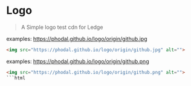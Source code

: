 # Logo

> A Simple logo test cdn for Ledge

examples: https://phodal.github.io/logo/origin/github.jpg

```html
<img src="https://phodal.github.io/logo/origin/github.jpg" alt="">
```

examples: https://phodal.github.io/logo/origin/github.png

```html
<img src="https://phodal.github.io/logo/origin/github.png" alt="">
```html


